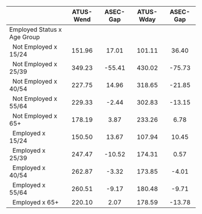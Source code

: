 
|                      |    ATUS-Wend |     ASEC-Gap |    ATUS-Wday |     ASEC-Gap |
| -------------------- | :----------: | :----------: | :----------: | :----------: |
| Employed Status x Age Group |              |              |              |              |
| &nbsp;&nbsp;Not Employed x 15/24 |       151.96 |        17.01 |       101.11 |        36.40 |
| &nbsp;&nbsp;Not Employed x 25/39 |       349.23 |       -55.41 |       430.02 |       -75.73 |
| &nbsp;&nbsp;Not Employed x 40/54 |       227.75 |        14.96 |       318.65 |       -21.85 |
| &nbsp;&nbsp;Not Employed x 55/64 |       229.33 |        -2.44 |       302.83 |       -13.15 |
| &nbsp;&nbsp;Not Employed x 65+ |       178.19 |         3.87 |       233.26 |         6.78 |
| &nbsp;&nbsp;Employed x 15/24 |       150.50 |        13.67 |       107.94 |        10.45 |
| &nbsp;&nbsp;Employed x 25/39 |       247.47 |       -10.52 |       174.31 |         0.57 |
| &nbsp;&nbsp;Employed x 40/54 |       262.87 |        -3.32 |       173.85 |        -4.01 |
| &nbsp;&nbsp;Employed x 55/64 |       260.51 |        -9.17 |       180.48 |        -9.71 |
| &nbsp;&nbsp;Employed x 65+ |       220.10 |         2.07 |       178.59 |       -13.78 |

